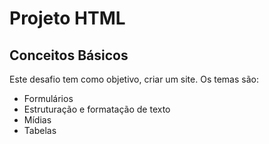 # Projeto HTML
## Conceitos Básicos

Este desafio tem como objetivo, criar um site. Os temas são:
- Formulários
- Estruturação e formatação de texto
- Mídias
- Tabelas
